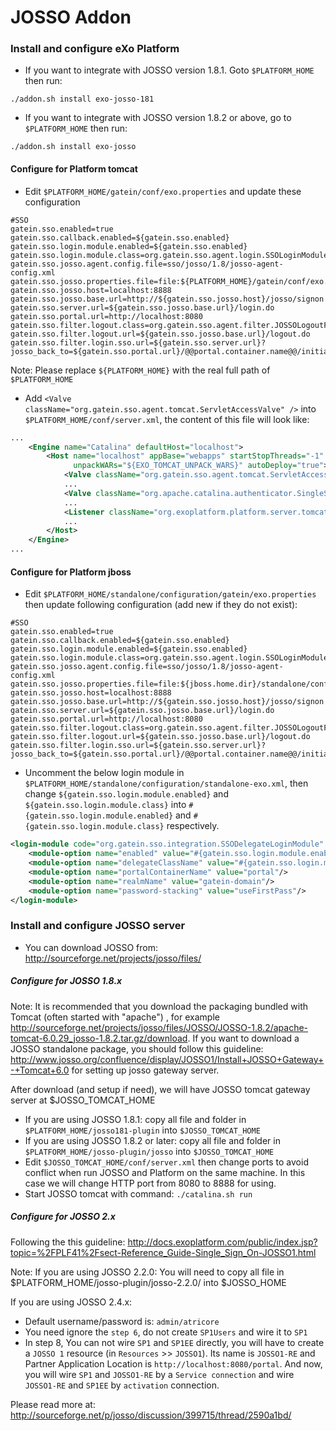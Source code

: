 JOSSO Addon
=======

### Install and configure eXo Platform
- If you want to integrate with JOSSO version 1.8.1. Goto `$PLATFORM_HOME` then run:
```
./addon.sh install exo-josso-181
```
- If you want to integrate with JOSSO version 1.8.2 or above, go to `$PLATFORM_HOME` then run:
```
./addon.sh install exo-josso
```

#### Configure for Platform tomcat
- Edit `$PLATFORM_HOME/gatein/conf/exo.properties` and update these configuration
```
#SSO
gatein.sso.enabled=true
gatein.sso.callback.enabled=${gatein.sso.enabled}
gatein.sso.login.module.enabled=${gatein.sso.enabled}
gatein.sso.login.module.class=org.gatein.sso.agent.login.SSOLoginModule
gatein.sso.josso.agent.config.file=sso/josso/1.8/josso-agent-config.xml
gatein.sso.josso.properties.file=file:${PLATFORM_HOME}/gatein/conf/exo.properties
gatein.sso.josso.host=localhost:8888
gatein.sso.josso.base.url=http://${gatein.sso.josso.host}/josso/signon
gatein.sso.server.url=${gatein.sso.josso.base.url}/login.do
gatein.sso.portal.url=http://localhost:8080
gatein.sso.filter.logout.class=org.gatein.sso.agent.filter.JOSSOLogoutFilter
gatein.sso.filter.logout.url=${gatein.sso.josso.base.url}/logout.do
gatein.sso.filter.login.sso.url=${gatein.sso.server.url}?josso_back_to=${gatein.sso.portal.url}/@@portal.container.name@@/initiatessologin
```
Note: Please replace `${PLATFORM_HOME}` with the real full path of `$PLATFORM_HOME` 

- Add `<Valve className="org.gatein.sso.agent.tomcat.ServletAccessValve" />` into `$PLATFORM_HOME/conf/server.xml`, the content of this file will look like:
```xml
...
    <Engine name="Catalina" defaultHost="localhost">
        <Host name="localhost" appBase="webapps" startStopThreads="-1"
              unpackWARs="${EXO_TOMCAT_UNPACK_WARS}" autoDeploy="true">
            <Valve className="org.gatein.sso.agent.tomcat.ServletAccessValve" />
            ... 
            <Valve className="org.apache.catalina.authenticator.SingleSignOn" />
            ...
            <Listener className="org.exoplatform.platform.server.tomcat.PortalContainersCreator" />
            ...
        </Host>
    </Engine>
...
```

#### Configure for Platform jboss
- Edit `$PLATFORM_HOME/standalone/configuration/gatein/exo.properties` then update following configuration (add new if they do not exist):
```
#SSO
gatein.sso.enabled=true
gatein.sso.callback.enabled=${gatein.sso.enabled}
gatein.sso.login.module.enabled=${gatein.sso.enabled}
gatein.sso.login.module.class=org.gatein.sso.agent.login.SSOLoginModule
gatein.sso.josso.agent.config.file=sso/josso/1.8/josso-agent-config.xml
gatein.sso.josso.properties.file=file:${jboss.home.dir}/standalone/configuration/gatein/exo.properties
gatein.sso.josso.host=localhost:8888
gatein.sso.josso.base.url=http://${gatein.sso.josso.host}/josso/signon
gatein.sso.server.url=${gatein.sso.josso.base.url}/login.do
gatein.sso.portal.url=http://localhost:8080
gatein.sso.filter.logout.class=org.gatein.sso.agent.filter.JOSSOLogoutFilter
gatein.sso.filter.logout.url=${gatein.sso.josso.base.url}/logout.do
gatein.sso.filter.login.sso.url=${gatein.sso.server.url}?josso_back_to=${gatein.sso.portal.url}/@@portal.container.name@@/initiatessologin
```

- Uncomment the below login module in `$PLATFORM_HOME/standalone/configuration/standalone-exo.xml`, then change `${gatein.sso.login.module.enabled}` and `${gatein.sso.login.module.class}` into `#{gatein.sso.login.module.enabled}` and `#{gatein.sso.login.module.class}` respectively.
```xml
<login-module code="org.gatein.sso.integration.SSODelegateLoginModule" flag="required">
    <module-option name="enabled" value="#{gatein.sso.login.module.enabled}"/>
    <module-option name="delegateClassName" value="#{gatein.sso.login.module.class}"/>
    <module-option name="portalContainerName" value="portal"/>
    <module-option name="realmName" value="gatein-domain"/>
    <module-option name="password-stacking" value="useFirstPass"/>
</login-module>
```


### Install and configure JOSSO server
- You can download JOSSO from: http://sourceforge.net/projects/josso/files/

##### Configure for JOSSO 1.8.x
Note: It is recommended that you download the packaging bundled with Tomcat (often started with "apache") , for example http://sourceforge.net/projects/josso/files/JOSSO/JOSSO-1.8.2/apache-tomcat-6.0.29_josso-1.8.2.tar.gz/download. If you want to download a JOSSO standalone package, you should follow this guideline: http://www.josso.org/confluence/display/JOSSO1/Install+JOSSO+Gateway+-+Tomcat+6.0 for setting up josso gateway server.

After download (and setup if need), we will have JOSSO tomcat gateway server at $JOSSO_TOMCAT_HOME 

- If you are using JOSSO 1.8.1: copy all file and folder in `$PLATFORM_HOME/josso181-plugin` into `$JOSSO_TOMCAT_HOME`
- If you are using JOSSO 1.8.2 or later: copy all file and folder in `$PLATFORM_HOME/josso-plugin/josso` into `$JOSSO_TOMCAT_HOME`
- Edit `$JOSSO_TOMCAT_HOME/conf/server.xml` then change ports to avoid conflict when run JOSSO and Platform on the same machine. In this case we will change HTTP port from 8080 to 8888 for using.
- Start JOSSO tomcat with command: `./catalina.sh run`

##### Configure for JOSSO 2.x
Following the this guideline: http://docs.exoplatform.com/public/index.jsp?topic=%2FPLF41%2Fsect-Reference_Guide-Single_Sign_On-JOSSO1.html

Note: If you are using JOSSO 2.2.0: You will need to copy all file in $PLATFORM_HOME/josso-plugin/josso-2.2.0/ into $JOSSO_HOME 

If you are using JOSSO 2.4.x:
- Default username/password is: `admin/atricore`
- You need ignore the `step 6`, do not create `SP1Users` and wire it to `SP1`
- In step 8, You can not wire `SP1` and `SP1EE` directly, you will have to create a `JOSSO 1` resource (in `Resources` >> `JOSSO1`). 
Its name is `JOSSO1-RE` and Partner Application Location is `http://localhost:8080/portal`.
And now, you will wire `SP1` and `JOSSO1-RE` by a `Service connection` and wire `JOSSO1-RE` and `SP1EE` by `activation` connection.

Please read more at: http://sourceforge.net/p/josso/discussion/399715/thread/2590a1bd/


